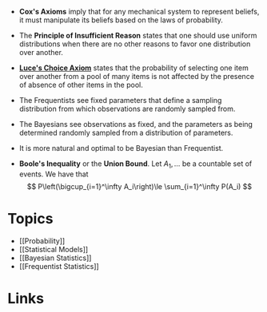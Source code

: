 * **Cox's Axioms** imply that for any mechanical system to represent beliefs, it must manipulate its beliefs based on the laws of probability.

* The **Principle of Insufficient Reason** states that one should use uniform distributions when there are no other reasons to favor one distribution over another.

* **[Luce's Choice Axiom](https://en.wikipedia.org/wiki/Luce%27s_choice_axiom)** states that the probability of selecting one item over another from a pool of many items is not affected by the presence of absence of other items in the pool.

* The Frequentists see fixed parameters that define a sampling distribution from which observations are randomly sampled from.
* The Bayesians see observations as fixed, and the parameters as being determined randomly sampled from a distribution of parameters.
* It is more natural and optimal to be Bayesian than Frequentist.

* **Boole's Inequality** or the **Union Bound**. Let $A_1,\dots$ be a countable set of events. We have that
  $$
  P\left(\bigcup_{i=1}^\infty A_i\right)\le \sum_{i=1}^\infty P(A_i)
  $$
  

# Topics
* [[Probability]]
* [[Statistical Models]]
* [[Bayesian Statistics]]
* [[Frequentist Statistics]]

# Links